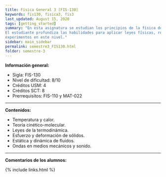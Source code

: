 ```yaml
---
title: Física General 3 [FIS-130]
keywords: fis130, fisica3, fis3
last_updated: August 15, 2020
tags: [getting_started]
summary: "En esta asignatura se estudian los principios de la física de los medios continuos a nivel básico.
El estudiante profundiza las habilidades para aplicar leyes físicas, resolver problemas y realizar
experimentos en este nivel."
sidebar: main_sidebar
permalink: semestre3_FIS130.html
folder: semestre-3
---
```


**Información general:**

- Sigla: FIS-130
- Nivel de dificultad: 8/10
- Créditos USM: 4
- Créditos SCT: 8
- Prerrequisitos: FIS-110 y MAT-022

---

**Contenidos:**

- Temperatura y calor.
- Teoría cinético-molecular.
- Leyes de la termodinámica.
- Esfuerzo y deformación de sólidos.
- Estática y dinámica de fluidos.
- Ondas en medios mecánicos y sonido.

---

**Comentarios de los alumnos:**



{% include links.html %}
